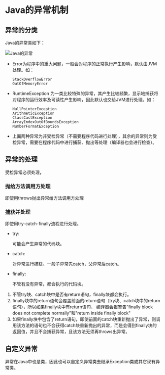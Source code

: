# Java的异常机制

## 异常的分类
Java的异常类如下：

![Java的异常](https://blog.jdk8.akira.ink/images/exception.png)

- Error为程序中的重大问题，一般会对程序的正常执行产生影响，默认由JVM处理。如：
    ```
    StackOverflowError
    OutOfMemoryError
    ```
- RuntimeException 为一类比较特殊的异常，其产生比较频繁，显示地捕获将对程序的运行效率及可读性产生影响，因此默认也交给JVM进行处理。如：
    ```
    NullPointerException
    ArithmeticException
    ClassCastException
    ArrayIndexOutOfBoundsException
    NumberFormatException
    ```
- 上面两种异常为非受检异常（不需要程序代码进行处理），其余的异常则为受检异常，需要在程序代码中进行捕获、抛出等处理（编译器也会进行检查）。

## 异常的处理
受检异常必须处理，

### 抛给方法调用方处理
即使用throws抛出异常给方法调用方处理

### 捕获并处理
即使用try-catch-finally流程进行处理。
- try:
    
    可能会产生异常的代码块。
- catch:

    对异常进行捕获。一般子异常先catch，父异常后catch。

- finally:

    不管有没有异常，都会执行的代码块。
    
1. 不管try块、catch块中是否有return语句，finally块都会执行。
2. finally块中的return语句会覆盖前面的return语句（try块、catch块中的return语句），所以如果finally块中有return语句，
编译器会报警告“finally block does not complete normally”和"return inside finally block"
3. 如果finally块中包含了return语句，即使前面的catch块重新抛出了异常，则调用该方法的语句也不会获得catch块重新抛出的异常，而是会得到finally块的返回值，并且不会捕获异常，且该方法无须再throws出异常。

## 自定义异常
异常在Java中也是类，因此也可以自定义异常类去继承Exception类或其它现有异常类。     



